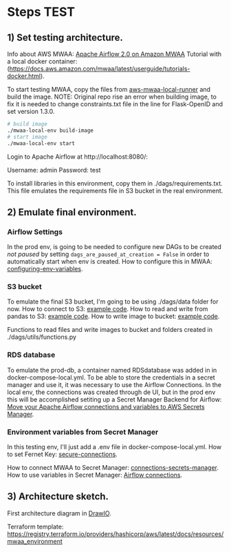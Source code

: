 # Steps TEST

## 1) Set testing architecture.
Info about AWS MWAA: [Apache Airflow 2.0 on Amazon MWAA](https://www.youtube.com/watch?v=79IyGdIU7FA)
Tutorial with a local docker container: (https://docs.aws.amazon.com/mwaa/latest/userguide/tutorials-docker.html).

To start testing MWAA, copy the files from [aws-mwaa-local-runner](https://github.com/aws/aws-mwaa-local-runner) and build the image.
NOTE: Original repo rise an error when building image, to fix it is needed to change constraints.txt file in the line for Flask-OpenID and set version 1.3.0.

```bash
# build image
./mwaa-local-env build-image
# start image
./mwaa-local-env start
```

Login to Apache Airflow at http://localhost:8080/:

Username: admin
Password: test

To install libraries in this environment, copy them in ./dags/requirements.txt. This file emulates the requirements file in S3 bucket in the real environment.

## 2) Emulate final environment.

### Airflow Settings
In the prod env, is going to be needed to configure new DAGs to be created _not paused_ by setting `dags_are_paused_at_creation = False` in order to automatically start when env is created. How to configure this in MWAA: [configuring-env-variables](https://docs.aws.amazon.com/mwaa/latest/userguide/configuring-env-variables.html).

### S3 bucket
To emulate the final S3 bucket, I'm going to be using ./dags/data folder for now.
How to connect to S3: [example code](https://docs.aws.amazon.com/mwaa/latest/userguide/samples-dag-run-info-to-csv.html).
How to read and write from pandas to S3: [example code](https://towardsdatascience.com/reading-and-writing-files-from-to-amazon-s3-with-pandas-ccaf90bfe86c). How to write image to bucket: [example code](https://stackoverflow.com/questions/31485660/python-uploading-a-plot-from-memory-to-s3-using-matplotlib-and-boto).

Functions to read files and write images to bucket and folders created in ./dags/utils/functions.py

### RDS database
To emulate the prod-db, a container named RDSdatabase was added in in docker-compose-local.yml. To be able to store the credentials in a secret manager and use it, it was necessary to use the Airflow Connections. In the local env, the connections was created through de UI, but in the prod env this will be accomplished setiting up a Secret Manager Backend for Airflow: [Move your Apache Airflow connections and variables to AWS Secrets Manager](https://awscloudfeed.com/whats-new/open-source/move-your-apache-airflow-connections-and-variables-to-aws-secrets-manager).

### Environment variables from Secret Manager
In this testing env, I'll just add a .env file in docker-compose-local.yml.
How to set Fernet Key: [secure-connections](https://airflow.apache.org/docs/apache-airflow/1.10.12/howto/secure-connections.html).

How to connect MWAA to Secret Manager: [connections-secrets-manager](https://docs.aws.amazon.com/mwaa/latest/userguide/connections-secrets-manager.html).
How to use variables in Secret Manager: [Airflow connections](https://docs.aws.amazon.com/mwaa/latest/userguide/samples-secrets-manager.html).


## 3) Architecture sketch.
First architecture diagram in [DrawIO](https://app.diagrams.net/?mode=github#Hjezabeld%2Ftpf-mlapps-ITBA%2Ftest%2FArchitecture.png).


Terraform template: https://registry.terraform.io/providers/hashicorp/aws/latest/docs/resources/mwaa_environment